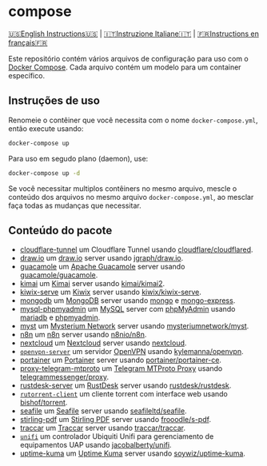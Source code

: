 # compose

[🇺🇸English Instructions🇺🇸](README.md) | [🇮🇹Instruzione Italiane🇮🇹](LEGGIMI.md) | [🇫🇷Instructions en français🇫🇷](LISEZ-MOI.md)

Este repositório contém vários arquivos de configuração para uso com o [Docker Compose]. Cada arquivo contém um modelo para um container específico.

## Instruções de uso

Renomeie o contêiner que você necessita com o nome `docker-compose.yml`, então execute usando:

```bash
docker-compose up
```

Para uso em segudo plano (daemon), use:

```bash
docker-compose up -d
```

Se você necessitar multiplos contêiners no mesmo arquivo, mescle o conteúdo dos arquivos no mesmo arquivo `docker-compose.yml`, ao mesclar faça todas as mudanças que necessitar.

## Conteúdo do pacote

* [cloudflare-tunnel](cloudflare-tunnel/docker-compose.yml) um Cloudflare Tunnel usando [cloudflare/cloudflared](https://hub.docker.com/r/cloudflare/cloudflared).
* [draw.io](draw.io/docker-compose.yml) um [draw.io](https://draw.io) server usando [jgraph/draw.io](https://hub.docker.com/r/jgraph/drawio).
* [guacamole](guacamole/docker-compose.yml) um [Apache Guacamole](https://guacamole.apache.org/) server usando [guacamole/guacamole](https://hub.docker.com/r/guacamole/guacamole).
* [kimai](kimai/docker-compose.yml) um [Kimai](https://www.kimai.org/) server usando [kimai/kimai2](https://hub.docker.com/r/kimai/kimai2).
* [kiwix-serve](kiwix-serve/docker-compose.yml) um [Kiwix](https://wiki.kiwix.org/wiki/Kiwix-serve) server usando [kiwix/kiwix-serve](https://github.com/kiwix/kiwix-tools/pkgs/container/kiwix-serve).
* [mongodb](mongodb/docker-compose.yml) um [MongoDB](https://www.mongodb.com/) server usando [mongo](https://hub.docker.com/_/mongo) e [mongo-express](https://hub.docker.com/_/mongo-express).
* [mysql-phpmyadmin](mysql-phpmyadmin/docker-compose.yml) um [MySQL](https://www.mysql.com/) server com [phpMyAdmin](https://www.phpmyadmin.net/) usando [mariadb](https://hub.docker.com/_/mariadb) e [phpmyadmin](https://hub.docker.com/_/phpmyadmin).
* [myst](myst/docker-compose.yml) um [Mysterium Network](https://www.mysterium.network/) server usando [mysteriumnetwork/myst](https://hub.docker.com/r/mysteriumnetwork/myst).
* [n8n](n8n/docker-compose.yml) um [n8n](https://n8n.io/) server usando [n8nio/n8n](https://hub.docker.com/r/n8nio/n8n).
* [nextcloud](nextcloud/docker-compose.yml) um [Nextcloud](https://nextcloud.com/) server usando [nextcloud](https://hub.docker.com/_/nextcloud).
* [`openvpn-server`](openvpn-server/docker-compose.yml) um servidor [OpenVPN] usando [kylemanna/openvpn].
* [portainer](portainer/docker-compose.yml) um [Portainer](https://www.portainer.io/) server usando [portainer/portainer-ce](https://hub.docker.com/r/portainer/portainer-ce).
* [proxy-telegram-mtproto](proxy-telegram-mtproto/docker-compose.yml) um [Telegram MTProto Proxy](https://github.com/TelegramMessenger/MTProxy) usando [telegrammessenger/proxy](https://hub.docker.com/r/telegrammessenger/proxy).
* [rustdesk-server](rustdesk-server/docker-compose.yml) um [RustDesk](https://rustdesk.com/) server usando [rustdesk/rustdesk](https://hub.docker.com/r/rustdesk/rustdesk-server).
* [`rutorrent-client`](rutorrent-client/docker-compose.yml) um cliente torrent com interface web usando [bishof/torrent].
* [seafile](seafile/docker-compose.yml) um [Seafile](https://www.seafile.com/en/home/) server usando [seafileltd/seafile](https://hub.docker.com/r/seafileltd/seafile).
* [stirling-pdf](stirling-pdf/docker-compose.yml) um [Stirling PDF](https://stirlingtools.com/) server usando [frooodle/s-pdf](https://hub.docker.com/r/frooodle/s-pdf).
* [traccar](traccar/docker-compose.yml) um [Traccar](https://www.traccar.org/) server usando [traccar/traccar](https://hub.docker.com/r/traccar/traccar).
* [`unifi`](unifi/docker-compose.yml) um controlador Ubiquiti Unifi para gerenciamento de equipamentos UAP usando [jacobalberty/unifi].
* [uptime-kuma](uptime-kuma/docker-compose.yml) um [Uptime Kuma](https://uptime.kuma.pet/) server usando [soywiz/uptime-kuma](https://hub.docker.com/r/louislam/uptime-kuma).

[Docker Compose]: https://docs.docker.com/compose/
[OpenVPN]: https://openvpn.net/
[bishof/torrent]: https://hub.docker.com/r/bishof/torrent
[jacobalberty/unifi]: https://hub.docker.com/r/jacobalberty/unifi
[kylemanna/openvpn]: https://hub.docker.com/r/kylemanna/openvpn
